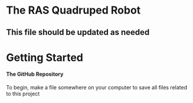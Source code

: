 # The RAS Quadruped Robot
## This file should be updated as needed

# Getting Started
#### The GitHub Repository
To begin, make a file somewhere on your computer to save all files related to this project

